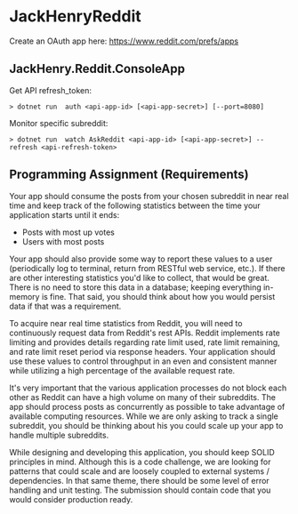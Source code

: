 # JackHenryReddit

Create an OAuth app here: https://www.reddit.com/prefs/apps

## JackHenry.Reddit.ConsoleApp

Get API refresh_token:
```shell
> dotnet run  auth <api-app-id> [<api-app-secret>] [--port=8080]
```

Monitor specific subreddit:
```shell
> dotnet run  watch AskReddit <api-app-id> [<api-app-secret>] --refresh <api-refresh-token>
```

## Programming Assignment (Requirements)

Your app should consume the posts from your chosen subreddit in near real time and keep track of the following statistics between the time your application starts until it ends:

-   Posts with most up votes
-   Users with most posts

Your app should also provide some way to report these values to a user (periodically log to terminal, return from RESTful web service, etc.). If there are other interesting statistics you'd like to collect, that would be great. There is no need to store this data in a database; keeping everything in-memory is fine. That said, you should think about how you would persist data if that was a requirement.

To acquire near real time statistics from Reddit, you will need to continuously request data from Reddit's rest APIs. Reddit implements rate limiting and provides details regarding rate limit used, rate limit remaining, and rate limit reset period via response headers. Your application should use these values to control throughput in an even and consistent manner while utilizing a high percentage of the available request rate.

It's very important that the various application processes do not block each other as Reddit can have a high volume on many of their subreddits. The app should process posts as concurrently as possible to take advantage of available computing resources. While we are only asking to track a single subreddit, you should be thinking about his you could scale up your app to handle multiple subreddits.

While designing and developing this application, you should keep SOLID principles in mind. Although this is a code challenge, we are looking for patterns that could scale and are loosely coupled to external systems / dependencies. In that same theme, there should be some level of error handling and unit testing. The submission should contain code that you would consider production ready.
